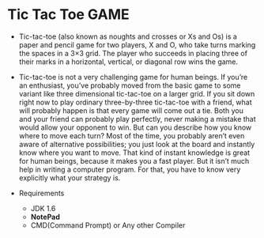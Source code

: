 # Tic Tac Toe GAME

- Tic-tac-toe (also known as noughts and crosses or Xs and Os) is a paper and pencil game for two players, X and O, who take turns marking the spaces in a 3×3 grid. The player who succeeds in placing three of their marks in a horizontal, vertical, or diagonal row wins the game.

- Tic-tac-toe is not a very challenging game for human beings. If you’re an enthusiast, you’ve probably moved from the  basic game to some variant like three dimensional  tic-tac-toe on a larger grid. If you sit down right now to play ordinary three-by-three tic-tac-toe with a friend, what will probably happen is that every game will come out a tie. Both you and your friend can probably play perfectly, never making a mistake that would allow your opponent to win. But can you describe how you know where to move each turn? Most of the time, you probably aren’t even aware of alternative possibilities; you just look at the board and instantly know where you want to move. That kind of instant knowledge is great for human beings, because it makes you a fast player. But it isn’t much help in writing a computer program. For that, you have to know very explicitly what your strategy is.

- Requirements
  - JDK 1.6
  - **NotePad**
  - CMD(Command Prompt) or Any other Compiler

